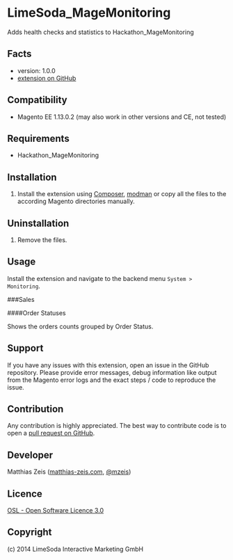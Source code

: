 LimeSoda_MageMonitoring
=====================
Adds health checks and statistics to Hackathon_MageMonitoring

Facts
-----
- version: 1.0.0
- [extension on GitHub](https://github.com/LimeSoda/LimeSoda_MageMonitoring)

Compatibility
-------------
- Magento EE 1.13.0.2 (may also work in other versions and CE, not tested)

Requirements
------------
- Hackathon_MageMonitoring

Installation
------------
1. Install the extension using [Composer](https://getcomposer.org/),
[modman](https://github.com/colinmollenhour/modman) or copy all the
files to the according Magento directories manually.

Uninstallation
--------------
1. Remove the files.

Usage
-----
Install the extension and navigate to the backend menu `System > Monitoring`.

###Sales

####Order Statuses

Shows the orders counts grouped by Order Status.


Support
-------
If you have any issues with this extension, open an issue in the GitHub
repository. Please provide error messages, debug information like output
from the Magento error logs and the exact steps / code to reproduce the
issue.

Contribution
------------
Any contribution is highly appreciated. The best way to contribute code is to
open a [pull request on GitHub](https://help.github.com/articles/using-pull-requests).

Developer
---------
Matthias Zeis ([matthias-zeis.com](http://www.matthias-zeis.com), [@mzeis](https://twitter.com/mzeis))

Licence
-------
[OSL - Open Software Licence 3.0](http://opensource.org/licenses/osl-3.0.php)

Copyright
---------
(c) 2014 LimeSoda Interactive Marketing GmbH
